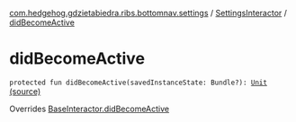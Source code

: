 [com.hedgehog.gdzietabiedra.ribs.bottomnav.settings](../index.md) / [SettingsInteractor](index.md) / [didBecomeActive](./did-become-active.md)

# didBecomeActive

`protected fun didBecomeActive(savedInstanceState: Bundle?): `[`Unit`](https://kotlinlang.org/api/latest/jvm/stdlib/kotlin/-unit/index.html) [(source)](https://github.com/asvid/GdzieTaBiedra/tree/master/app/src/main/java/com/hedgehog/gdzietabiedra/ribs/bottomnav/settings/SettingsInteractor.kt#L32)

Overrides [BaseInteractor.didBecomeActive](../../com.uber.rib.core/-base-interactor/did-become-active.md)

